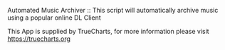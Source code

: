 Automated Music Archiver :: This script will automatically archive music using a popular online DL Client

This App is supplied by TrueCharts, for more information please visit https://truecharts.org
